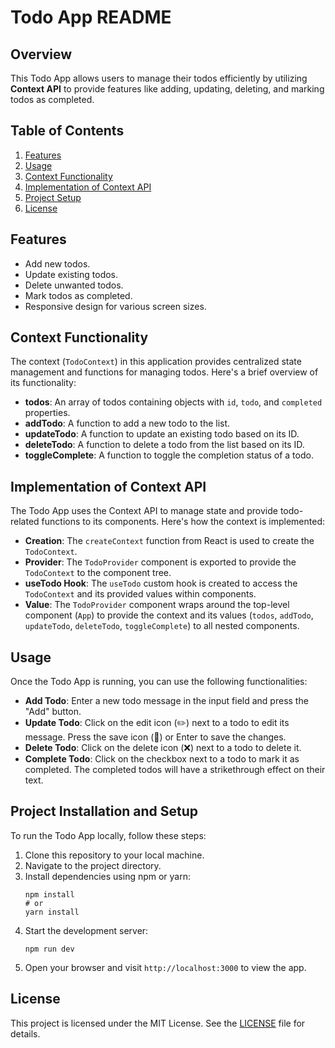 # Todo App README

## Overview
This Todo App allows users to manage their todos efficiently by utilizing **Context API** to provide features like adding, updating, deleting, and marking todos as completed.

## Table of Contents
1. [Features](#features)
2. [Usage](#usage)
3. [Context Functionality](#context-functionality)
4. [Implementation of Context API](#implementation-of-context-api)
5. [Project Setup](#project-installation-and-setup)
6. [License](#license)

## Features
- Add new todos.
- Update existing todos.
- Delete unwanted todos.
- Mark todos as completed.
- Responsive design for various screen sizes.

## Context Functionality
The context (`TodoContext`) in this application provides centralized state management and functions for managing todos. Here's a brief overview of its functionality:
- **todos**: An array of todos containing objects with `id`, `todo`, and `completed` properties.
- **addTodo**: A function to add a new todo to the list.
- **updateTodo**: A function to update an existing todo based on its ID.
- **deleteTodo**: A function to delete a todo from the list based on its ID.
- **toggleComplete**: A function to toggle the completion status of a todo.

## Implementation of Context API
The Todo App uses the Context API to manage state and provide todo-related functions to its components. Here's how the context is implemented:
- **Creation**: The `createContext` function from React is used to create the `TodoContext`.
- **Provider**: The `TodoProvider` component is exported to provide the `TodoContext` to the component tree.
- **useTodo Hook**: The `useTodo` custom hook is created to access the `TodoContext` and its provided values within components.
- **Value**: The `TodoProvider` component wraps around the top-level component (`App`) to provide the context and its values (`todos`, `addTodo`, `updateTodo`, `deleteTodo`, `toggleComplete`) to all nested components.

## Usage
Once the Todo App is running, you can use the following functionalities:
- **Add Todo**: Enter a new todo message in the input field and press the "Add" button.
- **Update Todo**: Click on the edit icon (✏️) next to a todo to edit its message. Press the save icon (📁) or Enter to save the changes.
- **Delete Todo**: Click on the delete icon (❌) next to a todo to delete it.
- **Complete Todo**: Click on the checkbox next to a todo to mark it as completed. The completed todos will have a strikethrough effect on their text.

## Project Installation and Setup
To run the Todo App locally, follow these steps:
1. Clone this repository to your local machine.
2. Navigate to the project directory.
3. Install dependencies using npm or yarn:
    ```
    npm install
    # or
    yarn install
    ```
4. Start the development server:
    ```
    npm run dev
    ```
5. Open your browser and visit `http://localhost:3000` to view the app.

## License
This project is licensed under the MIT License. See the [LICENSE](LICENSE) file for details.
